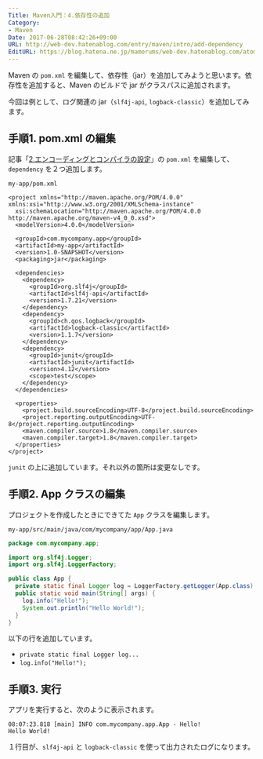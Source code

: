 ```yaml
---
Title: Maven入門：4.依存性の追加
Category:
- Maven
Date: 2017-06-28T08:42:26+09:00
URL: http://web-dev.hatenablog.com/entry/maven/intro/add-dependency
EditURL: https://blog.hatena.ne.jp/mamorums/web-dev.hatenablog.com/atom/entry/8599973812274689926
---
```


Maven の `pom.xml` を編集して、依存性（jar）を追加してみようと思います。依存性を追加すると、Maven のビルドで jar がクラスパスに追加されます。

今回は例として、ログ関連の jar（`slf4j-api`, `logback-classic`）を追加してみます。


## 手順1. pom.xml の編集
記事「[2.エンコーディングとコンパイラの設定](/entry/maven/intro/encoding-and-javac-version)」の `pom.xml` を編集して、`dependency` を２つ追加します。

`my-app/pom.xml`

```
<project xmlns="http://maven.apache.org/POM/4.0.0" xmlns:xsi="http://www.w3.org/2001/XMLSchema-instance"
  xsi:schemaLocation="http://maven.apache.org/POM/4.0.0 http://maven.apache.org/maven-v4_0_0.xsd">
  <modelVersion>4.0.0</modelVersion>

  <groupId>com.mycompany.app</groupId>
  <artifactId>my-app</artifactId>
  <version>1.0-SNAPSHOT</version>
  <packaging>jar</packaging>

  <dependencies>
    <dependency>
      <groupId>org.slf4j</groupId>
      <artifactId>slf4j-api</artifactId>
      <version>1.7.21</version>
    </dependency>
    <dependency>
      <groupId>ch.qos.logback</groupId>
      <artifactId>logback-classic</artifactId>
      <version>1.1.7</version>
    </dependency>
    <dependency>
      <groupId>junit</groupId>
      <artifactId>junit</artifactId>
      <version>4.12</version>
      <scope>test</scope>
    </dependency>
  </dependencies>

  <properties>
    <project.build.sourceEncoding>UTF-8</project.build.sourceEncoding>
    <project.reporting.outputEncoding>UTF-8</project.reporting.outputEncoding>
    <maven.compiler.source>1.8</maven.compiler.source>
    <maven.compiler.target>1.8</maven.compiler.target>
  </properties>
</project>
```

`junit` の上に追加しています。それ以外の箇所は変更なしです。


## 手順2. App クラスの編集
プロジェクトを作成したときにできてた `App` クラスを編集します。

`my-app/src/main/java/com/mycompany/app/App.java`

```java
package com.mycompany.app;

import org.slf4j.Logger;
import org.slf4j.LoggerFactory;

public class App {
  private static final Logger log = LoggerFactory.getLogger(App.class);
  public static void main(String[] args) {
    log.info("Hello!");
    System.out.println("Hello World!");
  }
}
```

以下の行を追加しています。

- `private static final Logger log...`
- `log.info("Hello!");`


## 手順3. 実行
アプリを実行すると、次のように表示されます。

```
08:07:23.818 [main] INFO com.mycompany.app.App - Hello!
Hello World!
```

１行目が、`slf4j-api` と `logback-classic` を使って出力されたログになります。
